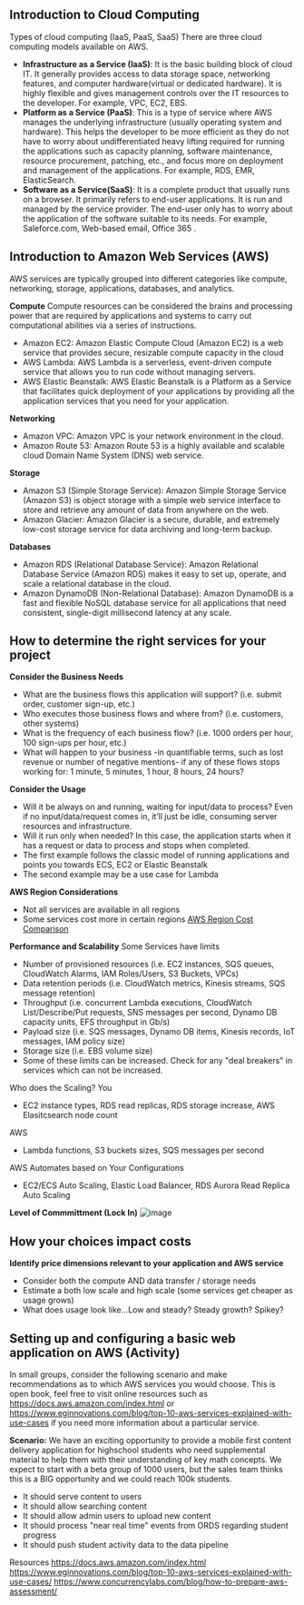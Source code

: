 ## Introduction to Cloud Computing
Types of cloud computing (IaaS, PaaS, SaaS)
There are three cloud computing models available on AWS.

* **Infrastructure as a Service (IaaS)**: It is the basic building block of cloud IT. It generally provides access to data storage space, networking features, and computer hardware(virtual or dedicated hardware). It is highly flexible and gives management controls over the IT resources to the developer. For example, VPC, EC2, EBS.
* **Platform as a Service (PaaS)**: This is a type of service where AWS manages the underlying infrastructure (usually operating system and hardware). This helps the developer to be more efficient as they do not have to worry about undifferentiated heavy lifting required for running the applications such as capacity planning, software maintenance, resource procurement, patching, etc., and focus more on deployment and management of the applications. For example, RDS, EMR, ElasticSearch.
* **Software as a Service(SaaS)**: It is a complete product that usually runs on a browser. It primarily refers to end-user applications. It is run and managed by the service provider. The end-user only has to worry about the application of the software suitable to its needs. For example, Saleforce.com, Web-based email, Office 365 .

## Introduction to Amazon Web Services (AWS)
AWS services are typically grouped into different categories like compute, networking, storage, applications, databases, and analytics.

**Compute**
Compute resources can be considered the brains and processing power that are required by applications and systems to carry out computational abilities via a series of instructions.
* Amazon EC2: Amazon Elastic Compute Cloud (Amazon EC2) is a web service that provides secure, resizable compute capacity in the cloud
* AWS Lambda: AWS Lambda is a serverless, event-driven compute service that allows you to run code without managing servers.
* AWS Elastic Beanstalk: AWS Elastic Beanstalk is a Platform as a Service that facilitates quick deployment of your applications by providing all the application services that you need for your application.

**Networking**
* Amazon VPC: Amazon VPC is your network environment in the cloud.
* Amazon Route 53: Amazon Route 53 is a highly available and scalable cloud Domain Name System (DNS) web service.

**Storage**
* Amazon S3 (Simple Storage Service): Amazon Simple Storage Service (Amazon S3) is object storage with a simple web service interface to store and retrieve any amount of data from anywhere on the web. 
* Amazon Glacier: Amazon Glacier is a secure, durable, and extremely low-cost storage service for data archiving and long-term backup. 

**Databases**
* Amazon RDS (Relational Database Service): Amazon Relational Database Service (Amazon RDS) makes it easy to set up, operate, and scale a relational database in the cloud.
* Amazon DynamoDB (Non-Relational Database): Amazon DynamoDB is a fast and flexible NoSQL database service for all applications that need consistent, single-digit millisecond latency at any scale.

## How to determine the right services for your project
**Consider the Business Needs**
* What are the business flows this application will support? (i.e. submit order, customer sign-up, etc.)
* Who executes those business flows and where from? (i.e. customers, other systems)
* What is the frequency of each business flow? (i.e. 1000 orders per hour, 100 sign-ups per hour, etc.)
* What will happen to your business -in quantifiable terms, such as lost revenue or number of negative mentions- if any of these flows stops working for: 1 minute, 5 minutes, 1 hour, 8 hours, 24 hours?

**Consider the Usage**
* Will it be always on and running, waiting for input/data to process? Even if no input/data/request comes in, it’ll just be idle, consuming server resources and infrastructure.
* Will it run only when needed? In this case, the application starts when it has a request or data to process and stops when completed.
* The first example follows the classic model of running applications and points you towards ECS, EC2 or Elastic Beanstalk
* The second example may be a use case for Lambda

**AWS Region Considerations**
* Not all services are available in all regions
* Some services cost more in certain regions [AWS Region Cost Comparison](https://www.concurrencylabs.com/blog/choose-your-aws-region-wisely/)

**Performance and Scalability**
Some Services have limits
* Number of provisioned resources (i.e. EC2 instances, SQS queues, CloudWatch Alarms, IAM Roles/Users, S3 Buckets, VPCs)
* Data retention periods (i.e. CloudWatch metrics, Kinesis streams, SQS message retention)
* Throughput (i.e. concurrent Lambda executions, CloudWatch List/Describe/Put requests, SNS messages per second, Dynamo DB capacity units, EFS throughput in Gb/s)
* Payload size (i.e. SQS messages, Dynamo DB items, Kinesis records, IoT messages, IAM policy size)
* Storage size (i.e. EBS volume size)
* Some of these limits can be increased. Check for any "deal breakers" in services which can not be increased. 

Who does the Scaling?
You
* EC2 instance types, RDS read replicas, RDS storage increase, AWS Elasitcsearch node count

AWS
* Lambda functions, S3 buckets sizes, SQS messages per second

AWS Automates based on Your Configurations
* EC2/ECS Auto Scaling, Elastic Load Balancer, RDS Aurora Read Replica Auto Scaling

**Level of Commmittment (Lock In)**
![image](https://user-images.githubusercontent.com/20523663/214369392-19152d99-30a3-4c0f-80df-503c4ee6b327.png)


## How your choices impact costs
**Identify price dimensions relevant to your application and AWS service**
* Consider both the compute AND data transfer / storage needs
* Estimate a both low scale and high scale (some services get cheaper as usage grows)
* What does usage look like...Low and steady? Steady growth? Spikey?



## Setting up and configuring a basic web application on AWS (Activity)
In small groups, consider the following scenario and make recommendations as to which AWS services you would choose. This is open book, feel free to visit online resources such as https://docs.aws.amazon.com/index.html or https://www.eginnovations.com/blog/top-10-aws-services-explained-with-use-cases if you need more information about a particular service.

**Scenario:**
We have an exciting opportunity to provide a mobile first content delivery application for highschool students who need supplemental material to help them with their understanding of key math concepts. We expect to start with a beta group of 1000 users, but the sales team thinks this is a BIG opportunity and we could reach 100k students. 
* It should serve content to users
* It should allow searching content
* It should allow admin users to upload new content
* It should process "near real time" events from ORDS regarding student progress
* It should push student activity data to the data pipeline

Resources
https://docs.aws.amazon.com/index.html
https://www.eginnovations.com/blog/top-10-aws-services-explained-with-use-cases/
https://www.concurrencylabs.com/blog/how-to-prepare-aws-assessment/
